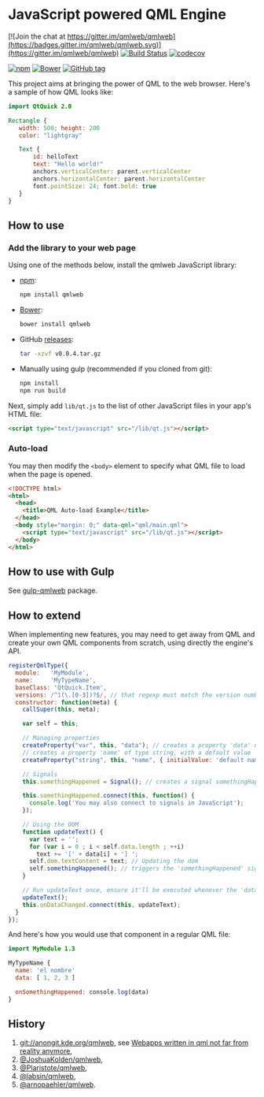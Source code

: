 # JavaScript powered QML Engine

[![Join the chat at https://gitter.im/qmlweb/qmlweb](https://badges.gitter.im/qmlweb/qmlweb.svg)](https://gitter.im/qmlweb/qmlweb)
[![Build Status](https://travis-ci.org/qmlweb/qmlweb.svg?branch=master)](https://travis-ci.org/qmlweb/qmlweb)
[![codecov](https://codecov.io/gh/qmlweb/qmlweb/branch/master/graph/badge.svg)](https://codecov.io/gh/qmlweb/qmlweb)

[![npm](https://img.shields.io/npm/v/qmlweb.svg)](https://www.npmjs.com/package/qmlweb)
[![Bower](https://img.shields.io/bower/v/qmlweb.svg)](http://bower.io/search/?q=qmlweb)
[![GitHub tag](https://img.shields.io/github/tag/qmlweb/qmlweb.svg)](https://github.com/qmlweb/qmlweb/releases)

This project aims at bringing the power of QML to the web browser.
Here's a sample of how QML looks like:

```QML
import QtQuick 2.0

Rectangle {
   width: 500; height: 200
   color: "lightgray"

   Text {
       id: helloText
       text: "Hello world!"
       anchors.verticalCenter: parent.verticalCenter
       anchors.horizontalCenter: parent.horizontalCenter
       font.pointSize: 24; font.bold: true
   }
}
```

## How to use

### Add the library to your web page

Using one of the methods below, install the qmlweb JavaScript library:

- [npm](https://www.npmjs.com/package/qmlweb):

  ```sh
  npm install qmlweb
  ```

- [Bower](http://bower.io/search/?q=qmlweb):

  ```sh
  bower install qmlweb
  ```

- GitHub [releases](https://github.com/qmlweb/qmlweb/releases):

  ```sh
  tar -xzvf v0.0.4.tar.gz
  ```

- Manually using gulp (recommended if you cloned from git):

  ```sh
  npm install
  npm run build
  ```

Next, simply add `lib/qt.js` to the list of other JavaScript files in your app's
HTML file:

```HTML
<script type="text/javascript" src="/lib/qt.js"></script>
```

### Auto-load

You may then modify the `<body>` element to specify what QML file to load when
the page is opened.

```HTML
<!DOCTYPE html>
<html>
  <head>
    <title>QML Auto-load Example</title>
  </head>
  <body style="margin: 0;" data-qml="qml/main.qml">
    <script type="text/javascript" src="/lib/qt.js"></script>
  </body>
</html>
````

## How to use with Gulp

See [gulp-qmlweb](https://github.com/qmlweb/gulp-qmlweb) package.

## How to extend

When implementing new features, you may need to get away from QML and create
your own QML components from scratch, using directly the engine's API.

```Javascript
registerQmlType({
  module:   'MyModule',
  name:     'MyTypeName',
  baseClass: 'QtQuick.Item',
  versions: /^1(\.[0-3])?$/, // that regexp must match the version number for the import to work
  constructor: function(meta) {
    callSuper(this, meta);

    var self = this;

    // Managing properties
    createProperty("var", this, "data"); // creates a property 'data' of undefined type
    // creates a property 'name' of type string, with a default value
    createProperty("string", this, "name", { initialValue: 'default name' });

    // Signals
    this.somethingHappened = Signal(); // creates a signal somethingHappened

    this.somethingHappened.connect(this, function() {
      console.log('You may also connect to signals in JavaScript');
    });

    // Using the DOM
    function updateText() {
      var text = '';
      for (var i = 0 ; i < self.data.length ; ++i)
        text += '[' + data[i] + '] ';
      self.dom.textContent = text; // Updating the dom
      self.somethingHappened(); // triggers the 'somethingHappened' signal.
    }

    // Run updateText once, ensure it'll be executed whenever the 'data' property changes.
    updateText();
    this.onDataChanged.connect(this, updateText);
  }
});
```

And here's how you would use that component in a regular QML file:

```QML
import MyModule 1.3

MyTypeName {
  name: 'el nombre'
  data: [ 1, 2, 3 ]

  onSomethingHappened: console.log(data)
}
```

## History

1. [git://anongit.kde.org/qmlweb](https://quickgit.kde.org/?p=qmlweb.git), see [Webapps written in qml not far from reality anymore](http://akreuzkamp.de/2013/07/10/webapps-written-in-qml-not-far-from-reality-anymore),
2. [@JoshuaKolden/qmlweb](https://github.com/JoshuaKolden/qmlweb),
3. [@Plaristote/qmlweb](https://github.com/Plaristote/qmlweb),
4. [@labsin/qmlweb](https://github.com/labsin/qmlweb),
5. [@arnopaehler/qmlweb](https://github.com/arnopaehler/qmlweb).
